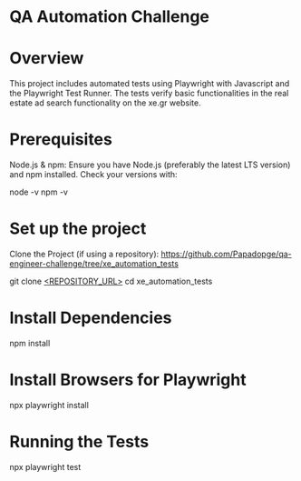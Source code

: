 # QA Automation Challenge

# Overview
This project includes automated tests using Playwright with Javascript and the Playwright Test Runner. 
The tests verify basic functionalities in the real estate ad search functionality on the xe.gr website.

# Prerequisites
Node.js & npm:
Ensure you have Node.js (preferably the latest LTS version) and npm installed. Check your versions with:

node -v
npm -v

# Set up the project
Clone the Project (if using a repository): https://github.com/Papadopge/qa-engineer-challenge/tree/xe_automation_tests

git clone [<REPOSITORY_URL>](https://github.com/Papadopge/qa-engineer-challenge/tree/xe_automation_tests)
cd xe_automation_tests

# Install Dependencies
npm install

# Install Browsers for Playwright
npx playwright install

# Running the Tests
npx playwright test

